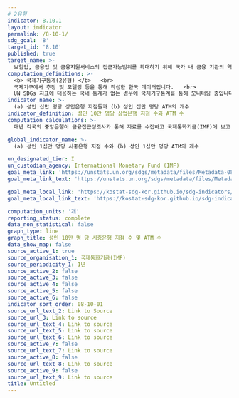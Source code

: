 ```yaml
---
# 2유형 
indicator: 8.10.1
layout: indicator
permalink: /8-10-1/
sdg_goal: '8'
target_id: '8.10'
published: true
target_name: >-
  보험업, 금융업 및 금융지원서비스의 접근가능범위를 확대하기 위해 국가 내 금융 기관의 역량 강화
computation_definitions: >-
  <b> 국제기구통계(2유형) </b>   <br>
  국제기구에서 추정 및 모델링 등을 통해 작성한 한국 데이터입니다.   <br>
  UN SDGs 지표에 대응하는 국내 통계가 없는 경우에 국제기구통계를 통해 모니터링 중입니다. 
indicator_name: >-
  (a) 성인 십만 명당 상업은행 지점들과 (b) 성인 십만 명당 ATM의 개수
indicator_definition: 성인 10만 명당 상업은행 지점 수와 ATM 수
computation_calculations: >-
  매년 각국의 중앙은행이 금융접근성조사가 통해 자료를 수집하고 국제통화기금(IMF)에 보고 

global_indicator_name: >-
  (a) 성인 1십만 명당 시중은행 지점 수와 (b) 성인 1십만 명당 ATM의 개수

un_designated_tier: I
un_custodian_agency: International Monetary Fund (IMF)
goal_meta_link: 'https://unstats.un.org/sdgs/metadata/files/Metadata-08-10-01.pdf'
goal_meta_link_text: 'https://unstats.un.org/sdgs/metadata/files/Metadata-08-10-01.pdf'

goal_meta_local_link: 'https://kostat-sdg-kor.github.io/sdg-indicators/public/data/Metadata-08-10-01_KOR.pdf'
goal_meta_local_link_text: 'https://kostat-sdg-kor.github.io/sdg-indicators/public/data/Metadata-08-10-01_KOR.pdf'

computation_units: '개'
reporting_status: complete
data_non_statistical: false
graph_type: line
graph_title: 성인 10만 명 당 시중은행 지점 수 및 ATM 수
data_show_map: false
source_active_1: true
source_organisation_1: 국제통화기금(IMF)
source_periodicity_1: 1년
source_active_2: false
source_active_3: false
source_active_4: false
source_active_5: false
source_active_6: false
indicator_sort_order: 08-10-01
source_url_text_2: Link to Source
source_url_3: Link to source
source_url_text_4: Link to source
source_url_text_5: Link to source
source_url_text_6: Link to source
source_active_7: false
source_url_text_7: Link to source
source_active_8: false
source_url_text_8: Link to source
source_active_9: false
source_url_text_9: Link to source
title: Untitled
---
```

